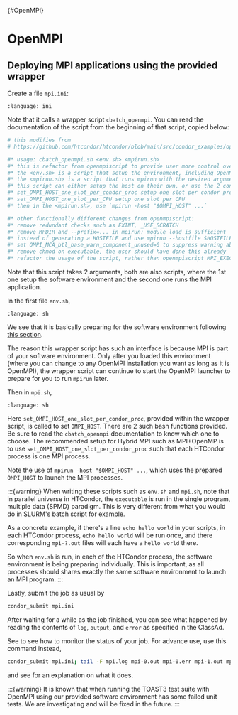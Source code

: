 {#OpenMPI}
# OpenMPI

## Deploying MPI applications using the provided wrapper

Create a file `mpi.ini`:

```{literalinclude} 1-OpenMPI/mpi.ini
:language: ini
```

Note that it calls a wrapper script `cbatch_openmpi`. You can read the documentation of the script from the beginning of that script, copied below:

```sh
# this modifies from
# https://github.com/htcondor/htcondor/blob/main/src/condor_examples/openmpiscript

#* usage: cbatch_openmpi.sh <env.sh> <mpirun.sh>
#* this is refactor from openmpiscript to provide user more control over the environment and the mpirun command to use.
#* the <env.sh> is a script that setup the environment, including OpenMPI. e.g. contains `module load mpi/openmpi3-x86_64`
#* the <mpirun.sh> is a script that runs mpirun with the desired arguments,
#* this script can either setup the host on their own, or use the 2 convenience functions provided below:
#* set_OMPI_HOST_one_slot_per_condor_proc setup one slot per condor process, useful for hybrid-MPI
#* set_OMPI_HOST_one_slot_per_CPU setup one slot per CPU
#* then in the <mpirun.sh>, use `mpirun -host "$OMPI_HOST" ...`

#* other functionally different changes from openmpiscript:
#* remove redundant checks such as EXINT, _USE_SCRATCH
#* remove MPDIR and --prefix=... in mpirun: module load is sufficient
#* instead of generating a HOSTFILE and use mpirun --hostfile $HOSTFILE ..., use mpirun --host $OMPI_HOST ... instead.
#* set OMPI_MCA_btl_base_warn_component_unused=0 to suppress warning about unused network interfaces
#* remove chmod on executable, the user should have done this already
#* refactor the usage of the script, rather than openmpiscript MPI_EXECUTABLE ARGS ..., use cbatch_openmpi.sh <env.sh> <mpirun.sh>. See above for documentation.
```

Note that this script takes 2 arguments, both are also scripts, where the 1st one setup the software environment and the second one runs the MPI application.

In the first file `env.sh`,

```{literalinclude} 1-OpenMPI/env.sh
:language: sh
```

We see that it is basically preparing for the software environment following [this section](#tarball-deployment).

The reason this wrapper script has such an interface is because MPI is part of your software environment. Only after you loaded this environment (where you can change to any OpenMPI installation you want as long as it is OpenMPI), the wrapper script can continue to start the OpenMPI launcher to prepare for you to run `mpirun` later.

Then in `mpi.sh`,

```{literalinclude} 1-OpenMPI/mpi.sh
:language: sh
```

Here `set_OMPI_HOST_one_slot_per_condor_proc`, provided within the wrapper script, is called to set `OMPI_HOST`. There are 2 such bash functions provided. Be sure to read the `cbatch_openmpi` documentation to know which one to choose. The recommended setup for Hybrid MPI such as MPI+OpenMP is to use `set_OMPI_HOST_one_slot_per_condor_proc` such that each HTCondor process is one MPI process.

Note the use of `mpirun -host "$OMPI_HOST" ...`, which uses the prepared `OMPI_HOST` to launch the MPI processes.

:::{warning}
When writing these scripts such as `env.sh` and `mpi.sh`, note that in parallel universe in HTCondor, the `executable` is run in the single program, multiple data (SPMD) paradigm. This is very different from what you would do in SLURM's batch script for example.

As a concrete example, if there's a line `echo hello world` in your scripts, in each HTCondor process, `echo hello world` will be run once, and there corresponding `mpi-?.out` files will each have a `hello world` there.

So when `env.sh` is run, in each of the HTCondor process, the software environment is being preparing individually. This is important, as all processes should shares exactly the same software environment to launch an MPI program.
:::

Lastly, submit the job as usual by

```sh
condor_submit mpi.ini
```

After waiting for a while as the job finished, you can see what happened by reading the contents of `log`, `output`, and `error` as specified in the ClassAd.

See [](#monitor) to see how to monitor the status of your job. For advance use, use this command instead,

```sh
condor_submit mpi.ini; tail -F mpi.log mpi-0.out mpi-0.err mpi-1.out mpi-1.err
```

and see [](#tail) for an explanation on what it does.

:::{warning}
It is known that when running the TOAST3 test suite with OpenMPI using our provided software environment has some failed unit tests. We are investigating and will be fixed in the future.
:::
